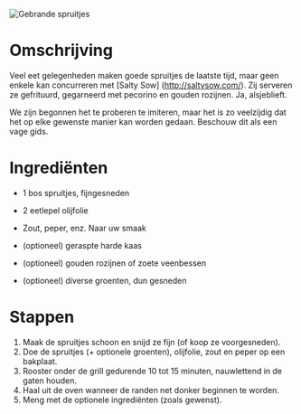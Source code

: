 ![Gebrande spruitjes](https://chowdown.io/images/roasted-brussels-sprouts.jpg)

# Omschrijving

Veel eet gelegenheden maken goede spruitjes de laatste tijd, maar geen enkele kan concurreren met [Salty Sow] (http://saltysow.com/). Zij serveren ze gefrituurd, gegarneerd met pecorino en gouden rozijnen. Ja, alsjeblieft.

We zijn begonnen het te proberen te imiteren, maar het is zo veelzijdig dat het op elke gewenste manier kan worden gedaan. Beschouw dit als een vage gids.

# Ingrediënten

* 1 bos spruitjes, fijngesneden
* 2 eetlepel olijfolie
* Zout, peper, enz. Naar uw smaak

* (optioneel) geraspte harde kaas
* (optioneel) gouden rozijnen of zoete veenbessen
* (optioneel) diverse groenten, dun gesneden

# Stappen

1. Maak de spruitjes schoon en snijd ze fijn (of koop ze voorgesneden).
2. Doe de spruitjes (+ optionele groenten), olijfolie, zout en peper op een bakplaat.
3. Rooster onder de grill gedurende 10 tot 15 minuten, nauwlettend in de gaten houden.
4. Haal uit de oven wanneer de randen net donker beginnen te worden.
5. Meng met de optionele ingrediënten (zoals gewenst).
